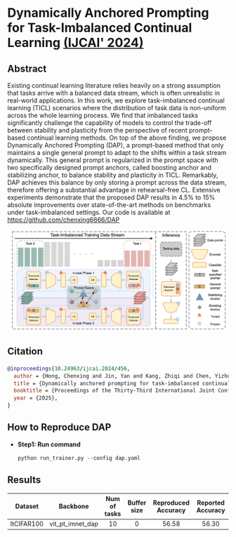 # Dynamically Anchored Prompting for Task-Imbalanced Continual Learning [(IJCAI' 2024)](https://arxiv.org/abs/2404.14721)

## Abstract
Existing continual learning literature relies heavily on a strong assumption that tasks arrive with a balanced data stream, which is often unrealistic in real-world applications. In this work, we explore task-imbalanced continual learning (TICL) scenarios where the distribution of task data is non-uniform across the whole learning process. We find that imbalanced tasks significantly challenge the capability of models to control the trade-off between stability and plasticity from the perspective of recent prompt-based continual learning methods. On top of the above finding, we propose Dynamically Anchored Prompting (DAP), a prompt-based method that only maintains a single general prompt to adapt to the shifts within a task stream dynamically. This general prompt is regularized in the prompt space with two specifically designed prompt anchors, called boosting anchor and stabilizing anchor, to balance stability and plasticity in TICL. Remarkably, DAP achieves this balance by only storing a prompt across the data stream, therefore offering a substantial advantage in rehearsal-free CL. Extensive experiments demonstrate that the proposed DAP results in 4.5% to 15% absolute improvements over state-of-the-art methods on benchmarks under task-imbalanced settings. Our code is available at https://github.com/chenxing6666/DAP

![DAP](../../resources/imgs/dap.png)

## Citation
```bibtex
@inproceedings{10.24963/ijcai.2024/456,
  author = {Hong, Chenxing and Jin, Yan and Kang, Zhiqi and Chen, Yizhou and Li, Mengke and Lu, Yang and Wang, Hanzi},
  title = {Dynamically anchored prompting for task-imbalanced continual learning},
  booktitle = {Proceedings of the Thirty-Third International Joint Conference on Artificial Intelligence},
  year = {2025},
}
```

## How to Reproduce DAP

- **Step1: Run command**
    ```python
    python run_trainer.py --config dap.yaml
    ```

## Results
| Dataset  |   Backbone     |Num of tasks | Buffer size | Reproduced Accuracy | Reported Accuracy |
| :------: | :------------: |:----------: | :---------: | :-----------------: | :---------------: |
| ltCIFAR100 |  vit_pt_imnet_dap  | 10          |    0        |       56.58         |      56.30        |